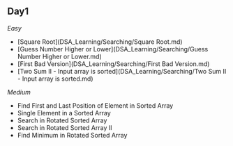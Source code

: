 ## Day1

*Easy*
- [Square Root](DSA_Learning/Searching/Square Root.md)
- [Guess Number Higher or Lower](DSA_Learning/Searching/Guess Number Higher or Lower.md)
- [First Bad Version](DSA_Learning/Searching/First Bad Version.md)
- [Two Sum II - Input array is sorted](DSA_Learning/Searching/Two Sum II - Input array is sorted.md)

*Medium*
- Find First and Last Position of Element in Sorted Array
- Single Element in a Sorted Array
- Search in Rotated Sorted Array
- Search in Rotated Sorted Array II
- Find Minimum in Rotated Sorted Array
